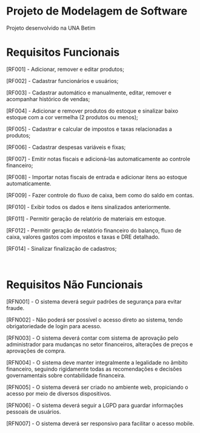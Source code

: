 # Projeto de Modelagem de Software

Projeto desenvolvido na UNA Betim

# Requisitos Funcionais

[RF001] - Adicionar, remover e editar produtos;

[RF002] - Cadastrar funcionários e usuários;

[RF003] - Cadastrar automático e manualmente, editar, remover e acompanhar histórico de vendas;

[RF004] - Adicionar e remover produtos do estoque e sinalizar baixo estoque com a cor vermelha (2 produtos ou menos);

[RF005] - Cadastrar e calcular de impostos e taxas relacionadas a produtos;

[RF006] - Cadastrar despesas variáveis e fixas;

[RF007] - Emitir notas fiscais e adicioná-las automaticamente ao controle financeiro;

[RF008] - Importar notas fiscais de entrada e adicionar itens ao estoque automaticamente.

[RF009] - Fazer controle do fluxo de caixa, bem como do saldo em contas.

[RF010] - Exibir todos os dados e itens sinalizados anteriormente.

[RF011] - Permitir geração de relatório de materiais em estoque.

[RF012] - Permitir geração de relatório financeiro do balanço, fluxo de caixa, valores gastos com impostos e taxas e DRE detalhado.

[RF014] - Sinalizar finalização de cadastros;

 
# Requisitos Não Funcionais

[RFN001] - O sistema deverá seguir padrões de segurança para evitar fraude.

[RFN002] - Não poderá ser possível o acesso direto ao sistema, tendo obrigatoriedade de login para acesso.

[RFN003] - O sistema deverá contar com sistema de aprovação pelo administrador para mudanças no setor financeiros, alterações de preços e aprovações de compra.

[RFN004] - O sistema deve manter integralmente a legalidade no âmbito financeiro, seguindo rigidamente todas as recomendações e decisões governamentais sobre contabilidade financeira.

[RFN005] - O sistema deverá ser criado no ambiente web, propiciando o acesso por meio de diversos dispositivos.

[RFN006] - O sistema deverá seguir a LGPD para guardar informações pessoais de usuários.

[RFN007] - O sistema deverá ser responsivo para facilitar o acesso mobile.